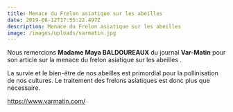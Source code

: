 ```yaml
---
title: Menace du Frelon asiatique sur les abeilles
date: 2019-08-12T17:55:22.497Z
description: Menace du Frelon asiatique sur les abeilles
image: /images/uploads/varmatin.jpg
---
```

Nous remercions **Madame Maya BALDOUREAUX** du journal **Var-Matin** pour son article sur la menace du frelon asiatique sur les abeilles .

La survie et le bien-être de nos abeilles est primordial pour la pollinisation de nos cultures. Le traitement des frelons asiatiques est donc plus que nécessaire.

<https://www.varmatin.com/>
